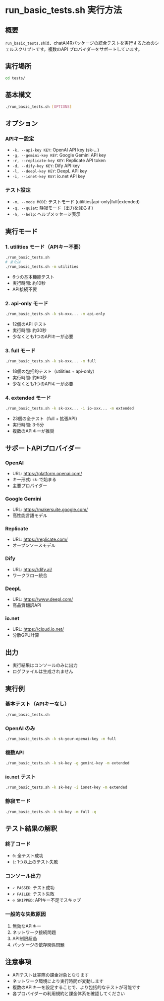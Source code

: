 # run_basic_tests.sh 実行方法

## 概要
`run_basic_tests.sh`は、chatAI4Rパッケージの統合テストを実行するためのシェルスクリプトです。複数のAPI プロバイダーをサポートしています。

## 実行場所
```bash
cd tests/
```

## 基本構文
```bash
./run_basic_tests.sh [OPTIONS]
```

## オプション

### APIキー設定
- `-k, --api-key KEY`: OpenAI API key (sk-...)
- `-g, --gemini-key KEY`: Google Gemini API key  
- `-r, --replicate-key KEY`: Replicate API token
- `-d, --dify-key KEY`: Dify API key
- `-l, --deepl-key KEY`: DeepL API key
- `-i, --ionet-key KEY`: io.net API key

### テスト設定
- `-m, --mode MODE`: テストモード (utilities|api-only|full|extended)
- `-q, --quiet`: 静寂モード（出力を減らす）
- `-h, --help`: ヘルプメッセージ表示

## 実行モード

### 1. utilities モード（APIキー不要）
```bash
./run_basic_tests.sh
# または
./run_basic_tests.sh -m utilities
```
- 6つの基本機能テスト
- 実行時間: 約10秒
- API接続不要

### 2. api-only モード
```bash
./run_basic_tests.sh -k sk-xxx... -m api-only
```
- 12個のAPI テスト
- 実行時間: 約30秒
- 少なくとも1つのAPIキーが必要

### 3. full モード
```bash
./run_basic_tests.sh -k sk-xxx... -m full
```
- 18個の包括的テスト（utilities + api-only）
- 実行時間: 約60秒
- 少なくとも1つのAPIキーが必要

### 4. extended モード
```bash
./run_basic_tests.sh -k sk-xxx... -i io-xxx... -m extended
```
- 23個の全テスト（full + 拡張API）
- 実行時間: 3-5分
- 複数のAPIキーが推奨

## サポートAPIプロバイダー

### OpenAI
- URL: https://platform.openai.com/
- キー形式: `sk-`で始まる
- 主要プロバイダー

### Google Gemini
- URL: https://makersuite.google.com/
- 高性能言語モデル

### Replicate
- URL: https://replicate.com/
- オープンソースモデル

### Dify
- URL: https://dify.ai/
- ワークフロー統合

### DeepL
- URL: https://www.deepl.com/
- 高品質翻訳API

### io.net
- URL: https://cloud.io.net/
- 分散GPU計算

## 出力
- 実行結果はコンソールのみに出力
- ログファイルは生成されません

## 実行例

### 基本テスト（APIキーなし）
```bash
./run_basic_tests.sh
```

### OpenAI のみ
```bash
./run_basic_tests.sh -k sk-your-openai-key -m full
```

### 複数API
```bash
./run_basic_tests.sh -k sk-key -g gemini-key -m extended
```

### io.net テスト
```bash
./run_basic_tests.sh -k sk-key -i ionet-key -m extended
```

### 静寂モード
```bash
./run_basic_tests.sh -k sk-key -m full -q
```

## テスト結果の解釈

### 終了コード
- `0`: 全テスト成功
- `1`: 1つ以上のテスト失敗

### コンソール出力
- `✓ PASSED`: テスト成功
- `✗ FAILED`: テスト失敗  
- `⊝ SKIPPED`: APIキー不足でスキップ

### 一般的な失敗原因
1. 無効なAPIキー
2. ネットワーク接続問題
3. API制限超過
4. パッケージの依存関係問題

## 注意事項
- APIテストは実際の課金対象となります
- ネットワーク環境により実行時間が変動します
- 複数のAPIキーを設定することで、より包括的なテストが可能です
- 各プロバイダーの利用規約と課金体系を確認してください 